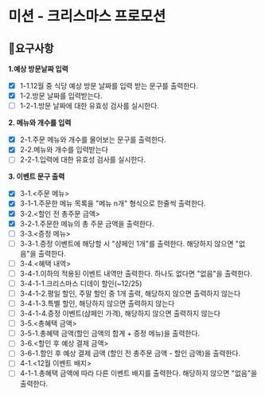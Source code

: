 # 미션 - 크리스마스 프로모션

## 🚩요구사항

**1.예상 방문날짜 입력**

- [x] 1-1.12월 중 식당 예상 방문 날짜를 입력 받는 문구를 출력한다.
- [x] 1-2.방문 날짜를 입력받는다.
- [ ] 1-2-1.방문 날짜에 대한 유효성 검사를 실시한다.

**2. 메뉴와 개수를 입력**

- [x] 2-1.주문 메뉴와 개수를 물어보는 문구를 출력한다.
- [x] 2-2.메뉴와 개수를 입력받는다
- [ ] 2-2-1.입력에 대한 유효성 검사를 실시한다.

**3. 이벤트 문구 출력**

- [x] 3-1.<주문 메뉴>
- [x] 3-1-1.주문한 메뉴 목록을 "메뉴 n개" 형식으로 한줄씩 출력한다.
- [x] 3-2.<할인 전 총주문 금액>
- [x] 3-2-1.주문한 메뉴의 총 주문 금액을 출력한다.
- [ ] 3-3.<증정 메뉴>
- [ ] 3-3-1.증정 이벤트에 해당할 시 "샴페인 1개"를 출력한다. 해당하지 않으면 "없음"을 출력한다.
- [ ] 3-4.<혜택 내역>
- [ ] 3-4-1.이하의 적용된 이벤트 내역만 출력한다. 하나도 없다면 "없음"을 출력한다.
- [ ] 3-4-1-1.크리스마스 디데이 할인(~12/25)
- [ ] 3-4-1-2.평일 할인, 주말 할인 중 1개 출력, 해당하지 않으면 출력하지 않는다
- [ ] 3-4-1-3.특별 할인, 해당하지 않으면 출력하지 않는다
- [ ] 3-4-1-4.증정 이벤트(샴페인 가격), 해당하지 않으면 출력하지 않는다
- [ ] 3-5.<총혜택 금액>
- [ ] 3-5-1.총혜택 금액(할인 금액의 합계 + 증정 메뉴)을 출력한다.
- [ ] 3-6.<할인 후 예상 결제 금액>
- [ ] 3-6-1.할인 후 예상 결제 금액 (할인 전 총주문 금액 - 할인 금액)을 출력한다.
- [ ] 4-1.<12월 이벤트 배지>
- [ ] 4-1-1.총혜택 금액에 따라 다른 이벤트 배지를 출력한다. 해당하지 않으면 "없음"을 출력한다.

